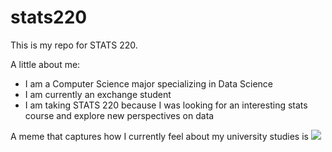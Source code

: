 # stats220

This is my repo for STATS 220. 

A little about me:

- I am a Computer Science major specializing in Data Science
- I am currently an exchange student
- I am taking STATS 220 because I was looking for an interesting stats course and explore new perspectives on data

A meme that captures how I currently feel about my university studies is ![](https://c.tenor.com/8druEACXtX8AAAAd/tenor.gif)
